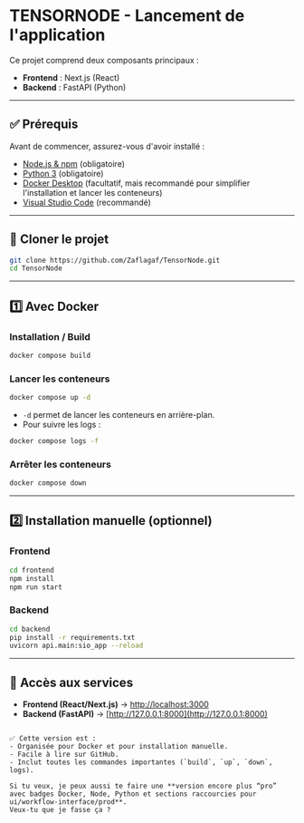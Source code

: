 # TENSORNODE - Lancement de l'application

Ce projet comprend deux composants principaux :

- **Frontend** : Next.js (React)
- **Backend** : FastAPI (Python)

---

## ✅ Prérequis

Avant de commencer, assurez-vous d'avoir installé :

- [Node.js & npm](https://nodejs.org/) (obligatoire)
- [Python 3](https://www.python.org/) (obligatoire)
- [Docker Desktop](https://www.docker.com/) (facultatif, mais recommandé pour simplifier l'installation et lancer les conteneurs)
- [Visual Studio Code](https://code.visualstudio.com/) (recommandé)

---

## 🔹 Cloner le projet

```bash
git clone https://github.com/Zaflagaf/TensorNode.git
cd TensorNode
```

---

## 1️⃣ Avec Docker

### Installation / Build

```bash
docker compose build
```

### Lancer les conteneurs

```bash
docker compose up -d
```

- `-d` permet de lancer les conteneurs en arrière-plan.
- Pour suivre les logs :

```bash
docker compose logs -f
```

### Arrêter les conteneurs

```bash
docker compose down
```

---

## 2️⃣ Installation manuelle (optionnel)

### Frontend

```bash
cd frontend
npm install
npm run start
```

### Backend

```bash
cd backend
pip install -r requirements.txt
uvicorn api.main:sio_app --reload
```

---

## 🧪 Accès aux services

- **Frontend (React/Next.js)** → [http://localhost:3000](http://localhost:3000)
- **Backend (FastAPI)** → [http://127.0.0.1:8000](http://127.0.0.1:8000)

```

✅ Cette version est :
- Organisée pour Docker et pour installation manuelle.
- Facile à lire sur GitHub.
- Inclut toutes les commandes importantes (`build`, `up`, `down`, logs).

Si tu veux, je peux aussi te faire une **version encore plus “pro” avec badges Docker, Node, Python et sections raccourcies pour ui/workflow-interface/prod**.
Veux‑tu que je fasse ça ?
```
